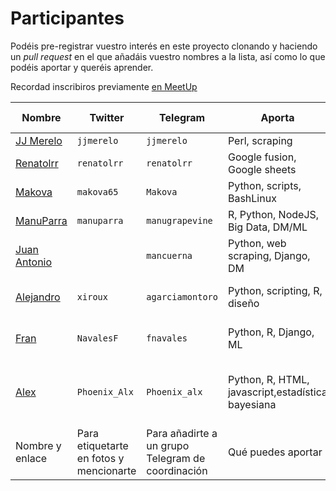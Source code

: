 # Participantes

Podéis pre-registrar vuestro interés en este proyecto clonando y
haciendo un *pull request* en el que añadáis vuestro nombres a la
lista, así como lo que podéis aportar y queréis aprender. 

Recordad inscribiros previamente [en MeetUp](https://www.meetup.com/es-ES/Granada-Geek/events/236840299/?comment_table_id=476456357&comment_table_name=event_comment)

Nombre | Twitter | Telegram | Aporta | Quiere aprender
-------| ------  | ---------| -------| --------------
[JJ Merelo](http://github.com/JJ)| `jjmerelo` | `jjmerelo`| Perl, scraping | Big data, R
[Renatolrr](http://github.com/renatolrr)| `renatolrr` | `renatolrr`| Google fusion, Google sheets | Perl6, R
[Makova](http://github.com/makova)|`makova65` | `Makova`|Python, scripts, BashLinux | Scraping
[ManuParra](http://github.com/manuparra)|`manuparra` | `manugrapevine`|R, Python, NodeJS, Big Data, DM/ML  | Scraping, GIS
[Juan Antonio](http://github.com/mancuerna)| | `mancuerna`|Python, web scraping, Django, DM  | R, Big data 
[Alejandro](http://github.com/agarciamontoro) | `xiroux` | `agarciamontoro` | Python, scripting, R, diseño | Perl, scraping, Django
[Fran](http://github.com/fnavales) | `NavalesF` | `fnavales`| Python, R, Django, ML | Big Data, Data Visualization
[Alex](https://github.com/PhoenixAlx) | `Phoenix_Alx` | `Phoenix_alx`| Python, R, HTML, javascript,estadística bayesiana | Big Data, Data Visualization, Ciencia abierta
Nombre y enlace | Para etiquetarte en fotos y mencionarte | Para añadirte a un grupo Telegram de coordinación | Qué puedes aportar | Qué quieres aprender



